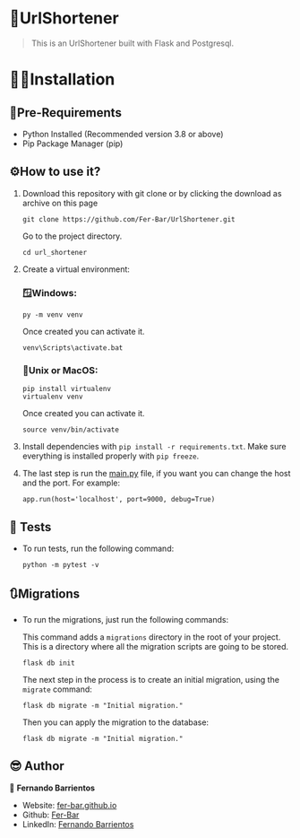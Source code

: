 # 📎UrlShortener
> This is an UrlShortener built with Flask and Postgresql.
>
>


# 👨‍💻Installation
## 📄Pre-Requirements
- Python Installed (Recommended version 3.8 or above)
- Pip Package Manager (pip)
## ⚙️How to use it?
1. Download this repository with git clone or by clicking the download as archive on this page

    ```
    git clone https://github.com/Fer-Bar/UrlShortener.git
    ```
    Go to the project directory.
    ```
    cd url_shortener
    ```
    
2. Create a virtual environment:
    ### 🪟Windows:
   
    ```
    py -m venv venv
    ```
    Once created you can activate it.
    ```
    venv\Scripts\activate.bat
    ```
    ### 🐧Unix or MacOS:
    
    ```
    pip install virtualenv
    virtualenv venv
    ```
    Once created you can activate it.
    ```
    source venv/bin/activate
    ``` 
3. Install dependencies with `pip install -r requirements.txt`. Make sure everything is installed properly with `pip freeze`.

4. The last step is run the [main.py](main.py) file, if you want you can change the host and the port. For example:
    ```
    app.run(host='localhost', port=9000, debug=True)
    ``` 
## 🧪 Tests
- To run tests, run the following command:

    ```
    python -m pytest -v
    ``` 
## 🔃Migrations
- To run the migrations, just run the following commands:

    This command adds a `migrations` directory in the root of your project. This is a directory where all the migration scripts are going to be stored.
    
    ```
    flask db init
    ```
    The next step in the process is to create an initial migration, using the `migrate` command:
    
    ```
    flask db migrate -m "Initial migration."
    ```
    Then you can apply the migration to the database:
    
    ```
    flask db migrate -m "Initial migration."
    ```
## 😎 Author

👤 **Fernando Barrientos**

<!---* Website: xadec
-->
* Website: [fer-bar.github.io](https://fer-bar.github.io/Portfolio/)
* Github: [Fer-Bar](https://github.com/Fer-Bar)
* LinkedIn: [Fernando Barrientos](#)
